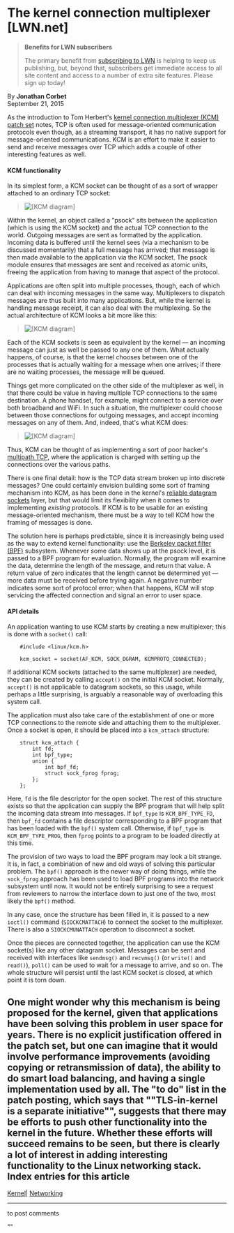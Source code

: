 # The kernel connection multiplexer [LWN.net]

> **Benefits for LWN subscribers**
> 
> The primary benefit from [subscribing to LWN](/Promo/nst-nag5/subscribe) is helping to keep us publishing, but, beyond that, subscribers get immediate access to all site content and access to a number of extra site features. Please sign up today! 

By **Jonathan Corbet**  
September 21, 2015 

As the introduction to Tom Herbert's [kernel connection multiplexer (KCM) patch set](/Articles/657970/) notes, TCP is often used for message-oriented communication protocols even though, as a streaming transport, it has no native support for message-oriented communications. KCM is an effort to make it easier to send and receive messages over TCP which adds a couple of other interesting features as well. 

#### KCM functionality

In its simplest form, a KCM socket can be thought of as a sort of wrapper attached to an ordinary TCP socket: 

> ![\[KCM diagram\]](https://static.lwn.net/images/2015/kcm1.png)

Within the kernel, an object called a "psock" sits between the application (which is using the KCM socket) and the actual TCP connection to the world. Outgoing messages are sent as formatted by the application. Incoming data is buffered until the kernel sees (via a mechanism to be discussed momentarily) that a full message has arrived; that message is then made available to the application via the KCM socket. The psock module ensures that messages are sent and received as atomic units, freeing the application from having to manage that aspect of the protocol. 

Applications are often split into multiple processes, though, each of which can deal with incoming messages in the same way. Multiplexers to dispatch messages are thus built into many applications. But, while the kernel is handling message receipt, it can also deal with the multiplexing. So the actual architecture of KCM looks a bit more like this: 

> ![\[KCM diagram\]](https://static.lwn.net/images/2015/kcm2.png)

Each of the KCM sockets is seen as equivalent by the kernel — an incoming message can just as well be passed to any one of them. What actually happens, of course, is that the kernel chooses between one of the processes that is actually waiting for a message when one arrives; if there are no waiting processes, the message will be queued. 

Things get more complicated on the other side of the multiplexer as well, in that there could be value in having multiple TCP connections to the same destination. A phone handset, for example, might connect to a service over both broadband and WiFi. In such a situation, the multiplexer could choose between those connections for outgoing messages, and accept incoming messages on any of them. And, indeed, that's what KCM does: 

> ![\[KCM diagram\]](https://static.lwn.net/images/2015/kcm3.png)

Thus, KCM can be thought of as implementing a sort of poor hacker's [multipath TCP](/Articles/544399/), where the application is charged with setting up the connections over the various paths. 

There is one final detail: how is the TCP data stream broken up into discrete messages? One could certainly envision building some sort of framing mechanism into KCM, as has been done in the kernel's [reliable datagram sockets](http://linux.die.net/man/7/rds) layer, but that would limit its flexibility when it comes to implementing _existing_ protocols. If KCM is to be usable for an existing message-oriented mechanism, there must be a way to tell KCM how the framing of messages is done. 

The solution here is perhaps predictable, since it is increasingly being used as the way to extend kernel functionality: use the [Berkeley packet filter (BPF)](/Articles/612878/) subsystem. Whenever some data shows up at the psock level, it is passed to a BPF program for evaluation. Normally, the program will examine the data, determine the length of the message, and return that value. A return value of zero indicates that the length cannot be determined yet — more data must be received before trying again. A negative number indicates some sort of protocol error; when that happens, KCM will stop servicing the affected connection and signal an error to user space. 

#### API details

An application wanting to use KCM starts by creating a new multiplexer; this is done with a `socket()` call: 
    
    
        #include <linux/kcm.h>
    
        kcm_socket = socket(AF_KCM, SOCK_DGRAM, KCMPROTO_CONNECTED);
    

If additional KCM sockets (attached to the same multiplexer) are needed, they can be created by calling `accept()` on the initial KCM socket. Normally, `accept()` is not applicable to datagram sockets, so this usage, while perhaps a little surprising, is arguably a reasonable way of overloading this system call. 

The application must also take care of the establishment of one or more TCP connections to the remote side and attaching them to the multiplexer. Once a socket is open, it should be placed into a `kcm_attach` structure: 
    
    
        struct kcm_attach {
            int fd;
            int bpf_type;
            union {
                int bpf_fd;
                struct sock_fprog fprog;
            };
        };
    

Here, `fd` is the file descriptor for the open socket. The rest of this structure exists so that the application can supply the BPF program that will help split the incoming data stream into messages. If `bpf_type` is `KCM_BPF_TYPE_FD`, then `bpf_fd` contains a file descriptor corresponding to a BPF program that has been loaded with the `bpf()` system call. Otherwise, if `bpf_type` is `KCM_BPF_TYPE_PROG`, then `fprog` points to a program to be loaded directly at this time. 

The provision of two ways to load the BPF program may look a bit strange. It is, in fact, a combination of new and old ways of solving this particular problem. The `bpf()` approach is the newer way of doing things, while the `sock_fprog` approach has been used to load BPF programs into the network subsystem until now. It would not be entirely surprising to see a request from reviewers to narrow the interface down to just one of the two, most likely the `bpf()` method. 

In any case, once the structure has been filled in, it is passed to a new `ioctl()` command (`SIOCKCMATTACH`) to connect the socket to the multiplexer. There is also a `SIOCKCMUNATTACH` operation to disconnect a socket. 

Once the pieces are connected together, the application can use the KCM socket(s) like any other datagram socket. Messages can be sent and received with interfaces like `sendmsg()` and `recvmsg()` (or `write()` and `read()`), `poll()` can be used to wait for a message to arrive, and so on. The whole structure will persist until the last KCM socket is closed, at which point it is torn down. 

One might wonder why this mechanism is being proposed for the kernel, given that applications have been solving this problem in user space for years. There is no explicit justification offered in the patch set, but one can imagine that it would involve performance improvements (avoiding copying or retransmission of data), the ability to do smart load balancing, and having a single implementation used by all. The "to do" list in the patch posting, which says that ""TLS-in-kernel is a separate initiative"", suggests that there may be efforts to push other functionality into the kernel in the future. Whether these efforts will succeed remains to be seen, but there is clearly a lot of interest in adding interesting functionality to the Linux networking stack.  
Index entries for this article  
---  
[Kernel](/Kernel/Index)| [Networking](/Kernel/Index#Networking)  
  


* * *

to post comments 

""
